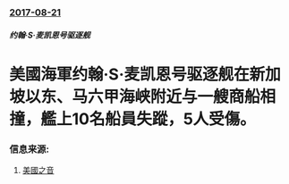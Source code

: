 ### [2017-08-21](/news/2017/08/21/index.md)

##### 约翰·S·麦凯恩号驱逐舰
# 美國海軍约翰·S·麦凯恩号驱逐舰在新加坡以东、马六甲海峡附近与一艘商船相撞，艦上10名船員失蹤，5人受傷。 




### 信息来源:

1. [美國之音](https://www.voachinese.com/a/us-navy-destroyer-mccain-collide-with-merchant-ship-20170820/3993877.html)
